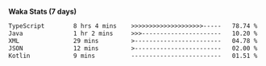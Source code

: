 
<b>Waka Stats (7 days)</b>

<!--START_SECTION:waka-->

```txt
TypeScript        8 hrs 4 mins    >>>>>>>>>>>>>>>>>>>>-----   78.74 %
Java              1 hr 2 mins     >>>----------------------   10.20 %
XML               29 mins         >------------------------   04.78 %
JSON              12 mins         >------------------------   02.00 %
Kotlin            9 mins          -------------------------   01.51 %
```

<!--END_SECTION:waka-->
